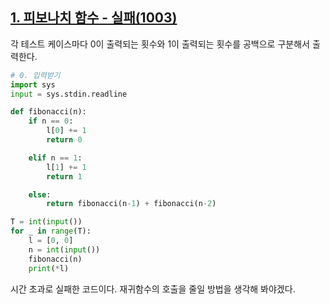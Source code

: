 ## [1. 피보나치 함수 - 실패(1003)](https://www.acmicpc.net/problem/1003)

각 테스트 케이스마다 0이 출력되는 횟수와 1이 출력되는 횟수를 공백으로 구분해서 출력한다.

```python
# 0. 입력받기
import sys
input = sys.stdin.readline

def fibonacci(n):
    if n == 0:
        l[0] += 1
        return 0

    elif n == 1:
        l[1] += 1
        return 1

    else:
        return fibonacci(n-1) + fibonacci(n-2)

T = int(input())
for _ in range(T):
    l = [0, 0]
    n = int(input())
    fibonacci(n)
    print(*l)
```

시간 초과로 실패한 코드이다. 재귀함수의 호출을 줄일 방법을 생각해 봐야겠다.
